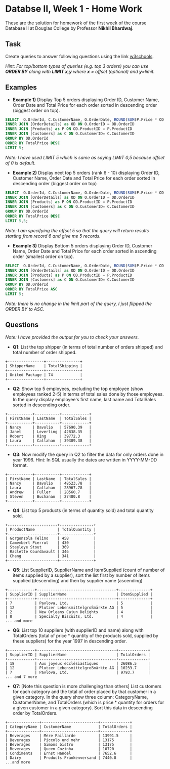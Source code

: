 # Databse II, Week 1 - Home Work

These are the solution for homework of the first week of the course Database II at Douglas College by Professor **Nikhil Bhardwaj**.

## Task

Create queries to answer following questions using the link [w3schools](http://www.w3schools.com/sql/trysql.asp?filename=trysql_select_all).

_Hint: For top/bottom types of queries (e.g. top 3 orders) you can use **ORDER BY** along with **LIMIT x,y** where **x** = offset (optional) and **y**=limit._

## Examples

- **Example 1)** Display Top 5 orders displaying Order ID, Customer Name, Order Date and Total Price for each order sorted in descending order (biggest order on top).

```SQL
SELECT  O.OrderId, C.CustomerName, O.OrderDate, ROUND(SUM(P.Price * OD.Quantity),2) as TotalPrice FROM [Orders] AS O
INNER JOIN [OrderDetails] as OD ON O.OrderID = OD.OrderID
INNER JOIN [Products] as P ON OD.ProductID = P.ProductID
INNER JOIN [Customers] as C ON O.CustomerID= C.CustomerID
GROUP BY OD.OrderId
ORDER BY TotalPrice DESC
LIMIT 5;
```

_Note: I have used LIMIT 5 which is same as saying LIMIT 0,5 because offset of 0 is default._

- **Example 2)** Display next top 5 orders (rank 6 - 10) displaying Order ID, Customer Name, Order Date and Total Price for each order sorted in descending order (biggest order on top)

```SQL
SELECT  O.OrderId, C.CustomerName, O.OrderDate, ROUND(SUM(P.Price * OD.Quantity),2) as TotalPrice FROM [Orders] AS O
INNER JOIN [OrderDetails] as OD ON O.OrderID = OD.OrderID
INNER JOIN [Products] as P ON OD.ProductID = P.ProductID
INNER JOIN [Customers] as C ON O.CustomerID= C.CustomerID
GROUP BY OD.OrderId
ORDER BY TotalPrice DESC
LIMIT 5,5;
```

_Note: I am specifying the offset 5 so that the query will return results starting from record 6 and give me 5 records._

- **Example 3)** Display Bottom 5 orders displaying Order ID, Customer Name, Order Date and Total Price for each order sorted in ascending order (smallest order on top).

```SQL
SELECT  O.OrderId, C.CustomerName, O.OrderDate, ROUND(SUM(P.Price * OD.Quantity),2) as TotalPrice FROM [Orders] AS O
INNER JOIN [OrderDetails] as OD ON O.OrderID = OD.OrderID
INNER JOIN [Products] as P ON OD.ProductID = P.ProductID
INNER JOIN [Customers] as C ON O.CustomerID= C.CustomerID
GROUP BY OD.OrderId
ORDER BY TotalPrice ASC
LIMIT 5;
```

_Note: there is no change in the limit part of the query, I just flipped the ORDER BY to ASC._

## Questions

_Note: I have provided the output for you to check your answers._

- **Q1**: List the top shipper (in terms of total number of orders shipped) and total number of order shipped.

```text
+----------------+---------------+
| ShipperName    | TotalShipping |
+----------------+---------------+
| United Package | 74            |
+----------------+---------------+
```

- **Q2**: Show top 5 employees, excluding the top employee (show employees ranked 2-5) in terms of total sales done by those employees. In the query display employee's first name, last name and TotalSales sorted in descending order.

```text
+-----------+-----------+------------+
| FirstName | LastName  | TotalSales |
+-----------+-----------+------------+
| Nancy     | Davolio   | 57690.39   |
| Janet     | Leverling | 42838.35   |
| Robert    | King      | 39772.3    |
| Laura     | Callahan  | 39309.38   |
+-----------+-----------+------------+
```

- **Q3**: Now modify the query in Q2 to filter the data for only orders done in year 1996.
Hint: In SQL usually the dates are written in YYYY-MM-DD format.

```text
+-----------+-----------+------------+
| FirstName | LastName  | TotalSales |
| Nancy     | Davolio   | 48523.78   |
| Laura     | Callahan  | 28967.78   |
| Andrew    | Fuller    | 28560.7    |
| Steven    | Buchanan  | 27480.8    |
+-----------+-----------+------------+
```

- **Q4**: List top 5 products (in terms of quantity sold) and total quantity sold.

```text
+----------------------+---------------+
| ProductName          | TotalQuantity |
+----------------------+---------------+
| Gorgonzola Telino    | 458           |
| Camembert Pierrot    | 430           |
| Steeleye Stout       | 369           |
| Raclette Courdavault | 346           |
| Chang                | 341           |
+----------------------+---------------+
```

- **Q5**: List SupplierID, SupplierName and ItemSupplied (count of number of items supplied by a supplier), sort the list first by number of items supplied (descending) and then by supplier name (ascending)

```text
+------------+-----------------------------------+--------------+
| SupplierID | SupplierName                      | ItemSupplied |
+------------+-----------------------------------+--------------+
| 7          | Pavlova, Ltd.                     | 5            |
| 12         | Plutzer Lebensmittelgroßmärkte AG | 5            |
| 2          | New Orleans Cajun Delights        | 4            |
| 8          | Specialty Biscuits, Ltd.          | 4            |
... and more
```

- **Q6**: List top 10 suppliers (with supplierID and name) along with TotalOrders (total of price * quantity of the products sold, supplied by these suppliers) for the year 1997 in descending order.

```text
+------------+-----------------------------------+-------------+
| SupplierID | SupplierName                      | TotalOrders |
+------------+-----------------------------------+-------------+
| 18         | Aux joyeux ecclésiastiques        | 26086.5     |
| 12         | Plutzer Lebensmittelgroßmärkte AG | 10233.7     |
| 7          | Pavlova, Ltd.                     | 9793.7      |
... and 7 more
```

- **Q7**: [Note this question is more challenging than others] List customers for each category and the total of order placed by that customer in a given category. In the query show three column: CategoryName, CustomerName, and TotalOrders (which is price * quantity for orders for a given customer in a given category). Sort this data in descending order by TotalOrders.

```text
+--------------+-------------------------+-------------+
| CategoryName | CustomerName            | TotalOrders |
+--------------+-------------------------+-------------+
| Beverages    | Mère Paillarde          | 13991.5     |
| Beverages    | Piccolo und mehr        | 13175       |
| Beverages    | Simons bistro           | 13175       |
| Beverages    | Queen Cozinha           | 10720       |
| Condiments   | Ernst Handel            | 7652.6      |
| Dairy        | Products Frankenversand | 7440.8      |
...and more
```